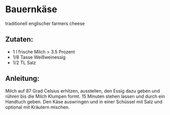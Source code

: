 Bauernkäse
===
traditionell englischer farmers cheese

Zutaten:
---
- 1 l frische Milch > 3.5 Prozent
- 1/8 Tasse Weißweinessig
- 1/2 TL Salz

Anleitung:
---
Milch auf 87 Grad Celsius erhitzen, ausstellen, den Essig dazu geben und rühren bis die Milch Klumpen formt.
15 Minuten stehen lassen und durch ein Handtuch geben.
Den Käse auswringen und in einer Schüssel mit Salz und optional mit Kräutern mischen.